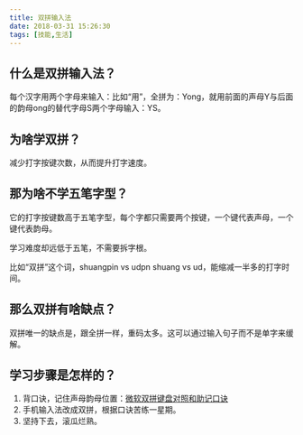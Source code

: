 ```yaml
---
title: 双拼输入法
date: 2018-03-31 15:26:30
tags: [技能,生活]
---
```


## 什么是双拼输入法？

每个汉字用两个字母来输入：比如“用”，全拼为：Yong，就用前面的声母Y与后面的韵母ong的替代字母S两个字母输入：YS。

## 为啥学双拼？

减少打字按键次数，从而提升打字速度。

## 那为啥不学五笔字型？
它的打字按键数高于五笔字型，每个字都只需要两个按键，一个键代表声母，一个键代表韵母。

学习难度却远低于五笔，不需要拆字根。

比如“双拼”这个词，shuangpin vs udpn shuang vs ud，能缩减一半多的打字时间。

## 那么双拼有啥缺点？
双拼唯一的缺点是，跟全拼一样，重码太多。这可以通过输入句子而不是单字来缓解。

## 学习步骤是怎样的？

1. 背口诀，记住声母韵母位置：[微软双拼键盘对照和助记口诀](http://blog.sina.com.cn/s/blog_58c380370100ghwj.html)
1. 手机输入法改成双拼，根据口诀苦练一星期。
1. 坚持下去，滚瓜烂熟。